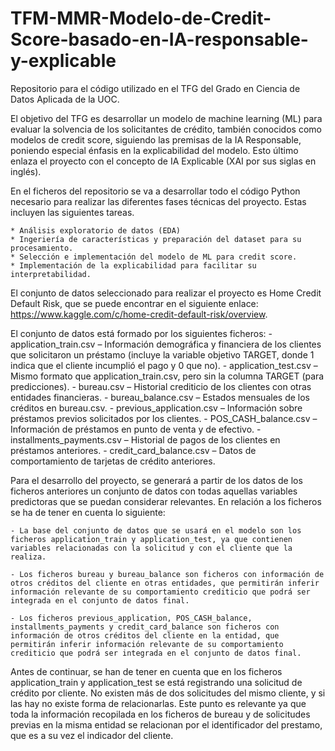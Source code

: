 # TFM-MMR-Modelo-de-Credit-Score-basado-en-IA-responsable-y-explicable
Repositorio para el código utilizado en el TFG del Grado en Ciencia de Datos Aplicada de la UOC.

El objetivo del TFG es desarrollar un modelo de machine learning (ML) para evaluar la solvencia de los solicitantes de crédito, también conocidos como modelos de credit score, siguiendo las premisas de la IA Responsable, poniendo especial énfasis en la explicabilidad del modelo. Esto último enlaza el proyecto con el concepto de IA Explicable (XAI por sus siglas en inglés).

En el ficheros del repositorio se va a desarrollar todo el código Python necesario para realizar las diferentes fases técnicas del proyecto. Estas incluyen las siguientes tareas.

    * Análisis exploratorio de datos (EDA)
    * Ingeriería de características y preparación del dataset para su procesamiento.
    * Selección e implementación del modelo de ML para credit score.
    * Implementación de la explicabilidad para facilitar su interpretabilidad.

El conjunto de datos seleccionado para realizar el proyecto es Home Credit Default Risk, que se puede encontrar en el siguiente enlace: 
https://www.kaggle.com/c/home-credit-default-risk/overview. 

El conjunto de datos está formado por los siguientes ficheros:
    - application_train.csv – Información demográfica y financiera de los clientes que solicitaron un préstamo (incluye la variable objetivo TARGET, donde 1 indica que el cliente incumplió el pago y 0 que no).
    - application_test.csv – Mismo formato que application_train.csv, pero sin la columna TARGET (para predicciones).
    - bureau.csv – Historial crediticio de los clientes con otras entidades financieras.
    - bureau_balance.csv – Estados mensuales de los créditos en bureau.csv.
    - previous_application.csv – Información sobre préstamos previos solicitados por los clientes.
    - POS_CASH_balance.csv – Información de préstamos en punto de venta y de efectivo.
    - installments_payments.csv – Historial de pagos de los clientes en préstamos anteriores.
    - credit_card_balance.csv – Datos de comportamiento de tarjetas de crédito anteriores.

Para el desarrollo del proyecto, se generará a partir de los datos de los ficheros anteriores un conjunto de datos con todas aquellas variables predictoras que se puedan considerar relevantes. En relación a los ficheros se ha de tener en cuenta lo siguiente:

    - La base del conjunto de datos que se usará en el modelo son los ficheros application_train y application_test, ya que contienen variables relacionadas con la solicitud y con el cliente que la realiza.

    - Los ficheros bureau y bureau_balance son ficheros con información de otros créditos del cliente en otras entidades, que permitirán inferir información relevante de su comportamiento crediticio que podrá ser integrada en el conjunto de datos final.

    - Los ficheros previous_application, POS_CASH_balance, installments_payments y credit_card_balance son ficheros con información de otros créditos del cliente en la entidad, que permitirán inferir información relevante de su comportamiento crediticio que podrá ser integrada en el conjunto de datos final.

Antes de continuar, se han de tener en cuenta que en los ficheros application_train y application_test se está registrando una solicitud de crédito por cliente. No existen más de dos solicitudes del mismo cliente, y si las hay no existe forma de relacionarlas. Este punto es relevante ya que toda la información recopilada en los ficheros de bureau y de solicitudes previas en la misma entidad se relacionan por el identificador del prestamo, que es a su vez el indicador del cliente.

